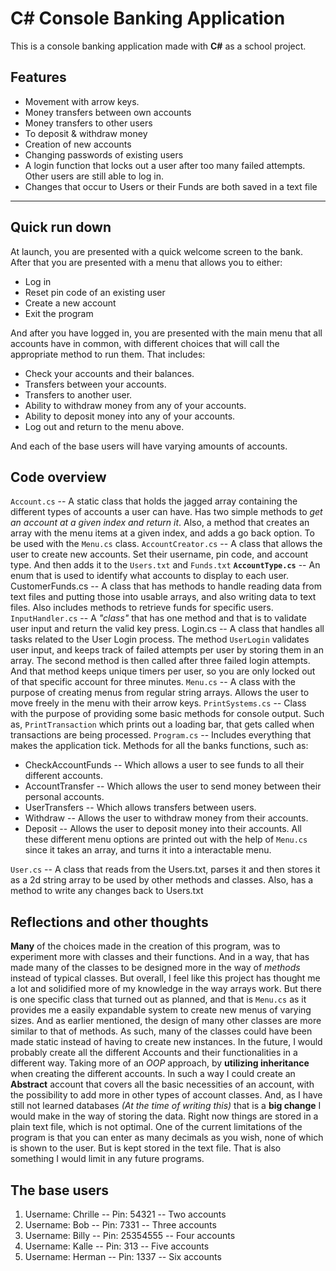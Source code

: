 # **C# Console Banking Application**
This is a console banking application made with **C#** as a school project.

## **Features**
 - Movement with arrow keys.
 - Money transfers between own accounts
 - Money transfers to other users
 - To deposit & withdraw money
 - Creation of new accounts
 - Changing passwords of existing users
 - A login function that locks out a user after too many failed attempts. Other users are still able to log in.
 - Changes that occur to Users or their Funds are both saved in a text file
___
## Quick run down
At launch, you are presented with a quick welcome screen to the bank.
After that you are presented with a menu that allows you to either:
 - Log in
 - Reset pin code of an existing user
 - Create a new account
 - Exit the program
 
 And after you have logged in, you are presented with the main menu that all accounts have in common, with different choices that will call the appropriate method to run them. That includes:
 
 - Check your accounts and their balances.
 - Transfers between your accounts.
 - Transfers to another user.
 - Ability to withdraw money from any of your accounts.
 - Ability to deposit money into any of your accounts.
 - Log out and return to the menu above.
 
 And each of the base users will have varying amounts of accounts.

## **Code overview**

`Account.cs` -- A static class that holds the jagged array containing the different types of accounts a user can have. Has two simple methods to *get an account at a given index and return it*. Also, a method that creates an array with the menu items at a given index, and adds a go back option. To be used with the `Menu.cs` class.
`AccountCreator.cs` -- A class that allows the user to create new accounts. Set their username, pin code, and account type. And then adds it to the `Users.txt` and `Funds.txt`
**`AccountType.cs`** -- An enum that is used to identify what accounts to display to each user.
CustomerFunds.cs -- A class that has methods to handle reading data from text files and putting those into usable arrays, and also writing data to text files. Also includes methods to retrieve funds for specific users.
`InputHandler.cs` -- A *"class"* that has one method and that is to validate user input and return the valid key press.
Login.cs -- A class that handles all tasks related to the User Login process. The method  `UserLogin` validates user input, and keeps track of failed attempts per user by storing them in an array. The second method is then called after three failed login attempts. And that method keeps unique timers per user, so you are only locked out of that specific account for three minutes.
`Menu.cs` -- A class with the purpose of creating menus from regular string arrays. Allows the user to move freely in the menu with their arrow keys.
`PrintSystems.cs` -- Class with the purpose of providing some basic methods for console output. Such as, `PrintTransaction` which prints out a loading bar, that gets called when transactions are being processed.
`Program.cs` -- Includes everything that makes the application tick. Methods for all the banks functions, such as:

 - CheckAccountFunds -- Which allows a user to see funds to all their different accounts.
 - AccountTransfer -- Which allows the user to send money between their personal accounts.
 - UserTransfers -- Which allows transfers between users.
 - Withdraw -- Allows the user to withdraw money from their accounts.
 - Deposit -- Allows the user to deposit money into their accounts.
 All these different menu options are printed out with the help of `Menu.cs` since it takes an array, and turns it into a interactable menu.

`User.cs` -- A class that reads from the Users.txt, parses it and then stores it as a 2d string array to be used by other methods and classes. Also, has a method to write any changes back to Users.txt
## Reflections and other thoughts
**Many** of the choices made in the creation of this program, was to experiment more with classes and their functions. And in a way, that has made many of the classes to be designed more in the way of *methods* instead of typical classes.
But overall, I feel like this project has thought me a lot and solidified more of my knowledge in the way arrays work. But there is one specific class that turned out as planned, and that is `Menu.cs` as it provides me a easily expandable system to create new menus of varying sizes.
And as earlier mentioned, the design of many other classes are more similar to that of methods. As such, many of the classes could have been made static instead of having to create new instances. 
In the future, I would probably create all the different Accounts and their functionalities in a different way. Taking more of an *OOP* approach, by **utilizing inheritance** when creating the different accounts. In such a way I could create an **Abstract** account that covers all the basic necessities of an account, with the possibility to add more in other types of account classes.
And, as I have still not learned databases *(At the time of writing this)* that is a **big change** I would make in the way of storing the data. Right now things are stored in a plain text file, which is not optimal.
One of the current limitations of the program is that you can enter as many decimals as you wish, none of which is shown to the user. But is kept stored in the text file. That is also something I would limit in any future programs.

## The base users 

 1. Username: Chrille -- Pin: 54321 -- Two accounts
 2. Username: Bob -- Pin: 7331 -- Three accounts
 3. Username: Billy -- Pin: 25354555 -- Four accounts
 4. Username: Kalle -- Pin: 313 -- Five accounts
 5. Username: Herman -- Pin: 1337 -- Six accounts
